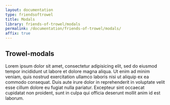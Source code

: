 ```yaml
---
layout: documentation
type: friendsoftrowel
title: Modals
library: friends-of-trowel/modals
permalink: /documentation/friends-of-trowel/modals/
affix: true
---
```


##  Trowel-modals

Lorem ipsum dolor sit amet, consectetur adipisicing elit, sed do eiusmod tempor incididunt ut labore et dolore magna aliqua. Ut enim ad minim veniam, quis nostrud exercitation ullamco laboris nisi ut aliquip ex ea commodo consequat. Duis aute irure dolor in reprehenderit in voluptate velit esse cillum dolore eu fugiat nulla pariatur. Excepteur sint occaecat cupidatat non proident, sunt in culpa qui officia deserunt mollit anim id est laborum.